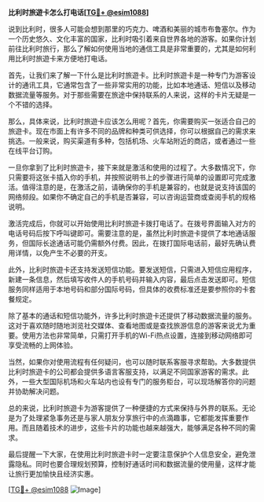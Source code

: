 **比利时旅遊卡怎么打电话[[TG💪+ @esim1088](https://t.me/s/esim1088)]**

说到比利时，很多人可能会想到那里的巧克力、啤酒和美丽的城市布鲁塞尔。作为一个历史悠久、文化丰富的国家，比利时吸引着来自世界各地的游客。如果你计划前往比利时旅行，那么了解如何使用当地的通信工具是非常重要的，尤其是如何利用比利时旅遊卡来方便地打电话。

首先，让我们来了解一下什么是比利时旅遊卡。比利时旅遊卡是一种专门为游客设计的通讯工具，它通常包含了一些非常实用的功能，比如本地通话、短信以及移动数据流量等服务。对于那些需要在旅途中保持联系的人来说，这样的卡片无疑是一个不错的选择。

那么，具体来说，比利时旅遊卡应该怎么用呢？首先，你需要购买一张适合自己的旅遊卡。现在市面上有许多不同的品牌和种类可供选择，你可以根据自己的需求来挑选。一般来说，购买渠道有多种，包括机场、火车站附近的商店，或者通过一些在线平台订购。

一旦你拿到了比利时旅遊卡，接下来就是激活和使用的过程了。大多数情况下，你只需要将这张卡插入你的手机，并按照说明书上的步骤进行简单的设置即可完成激活。值得注意的是，在激活之前，请确保你的手机是兼容的，也就是说支持该国的网络频段。如果你不确定自己的手机是否兼容，可以咨询运营商或查阅手机的规格说明。

激活完成后，你就可以开始使用比利时旅遊卡拨打电话了。在拨号界面输入对方的电话号码后按下呼叫键即可。需要注意的是，虽然比利时旅遊卡提供了本地通话服务，但国际长途通话可能仍需额外付费。因此，在拨打国际电话前，最好先确认费用详情，以免产生不必要的开支。

此外，比利时旅遊卡还支持发送短信功能。要发送短信，只需进入短信应用程序，新建一条信息，然后填写收件人的手机号码并输入内容，最后点击发送即可。短信服务同样适用于本地号码和部分国际号码，但具体的收费标准还是要参照你的卡套餐规定。

除了基本的通话和短信功能外，许多比利时旅遊卡还提供了移动数据流量的服务。这对于喜欢随时随地浏览社交媒体、查看地图或是查找旅游信息的游客来说尤为重要。使用方法也非常简单，只需打开手机的Wi-Fi热点设置，连接到移动网络即可享受流畅的上网体验。

当然，如果你对使用流程有任何疑问，也可以随时联系客服寻求帮助。大多数提供比利时旅遊卡的公司都会提供多语言客服支持，以满足不同国家游客的需求。此外，一些大型国际机场和火车站内也设有专门的服务柜台，可以现场解答你的问题并协助解决问题。

总的来说，比利时旅遊卡为游客提供了一种便捷的方式来保持与外界的联系。无论是为了处理紧急事务还是与家人朋友分享旅行中的点滴趣事，它都能发挥重要作用。而且随着技术的进步，这些卡片的功能也越来越强大，能够满足各种不同的需求。

最后提醒一下大家，在使用比利时旅遊卡时一定要注意保护个人信息安全，避免泄露隐私。同时也要合理规划预算，控制好通话时间和数据流量的使用量，这样才能让旅行更加愉快且经济实惠。

[[TG💪+ @esim1088](https://t.me/s/esim1088) ![Image](https://i.postimg.cc/4NQfJmqS/Snipaste-2025-05-13-00-14-12.png)]